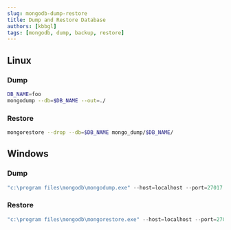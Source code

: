 ```yaml
---
slug: mongodb-dump-restore
title: Dump and Restore Database
authors: [kbbgl]
tags: [mongodb, dump, backup, restore]
---
```


## Linux

### Dump

```bash
DB_NAME=foo
mongodump --db=$DB_NAME --out=./
```

### Restore

```bash
mongorestore --drop --db=$DB_NAME mongo_dump/$DB_NAME/
```

## Windows

### Dump

```powershell
"c:\program files\mongodb\mongodump.exe" --host=localhost --port=27017 -u $USER -p $PASS /d $DB_NAME /authDB $ADMIN
```

### Restore

```powershell
"c:\program files\mongodb\mongorestore.exe" --host=localhost --port=27017 -u $USER -p $PASS /d $DB_NAME /authDB $ADMIN /dir {path/to/dump} /drop
```
